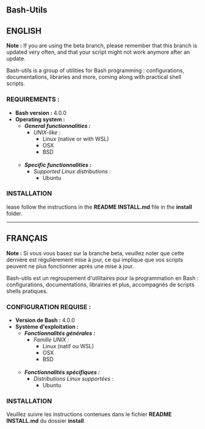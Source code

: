## Bash-Utils

## ENGLISH

**Note :** If you are using the beta branch, please remember that this branch is updated very often, and that your script might not work anymore after an update.

Bash-utils is a group of utilities for Bash programming : configurations, documentations, libraries and more, coming along with practical shell scripts.

### REQUIREMENTS :
- **Bash version :** 4.0.0
- **Operating system :**
	- **_General functionnalities :_**
		- _UNIX-like :_
			- Linux (native or with WSL)
			- OSX
			- BSD
<br /><br />
	- **_Specific functionnalities :_**
		- _Supported Linux distributions :_
			- Ubuntu

### INSTALLATION

lease follow the instructions in the **README INSTALL.md** file in the **install** folder.

---

## FRANÇAIS

**Note :** Si vous vous basez sur la branche beta, veuillez noter que cette dernière est régulièrement mise à jour, ce qui implique que vos scripts peuvent ne plus fonctionner après une mise à jour.

Bash-utils est un regroupement d'utilitaires pour la programmation en Bash : configurations, documentations, librairies et plus, accompagnés de scripts shells pratiques.

### CONFIGURATION REQUISE :
- **Version de Bash :** 4.0.0 
- **Système d'exploitation :**
	- **_Fonctionnalités générales :_**
		- _Famille UNIX :_
			- Linux (natif ou WSL)
			- OSX
			- BSD
<br /><br />
	- **_Fonctionnalités spécifiques :_**
		- _Distributions Linux supportées :_
			- Ubuntu

### INSTALLATION

Veuillez suivre les instructions contenues dans le fichier **README INSTALL.md** du dossier **install**.
